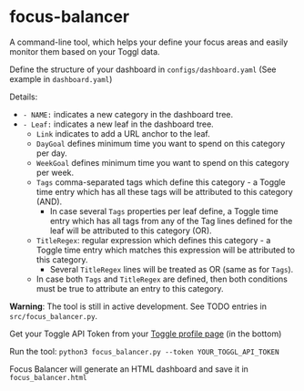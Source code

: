 # focus-balancer
A command-line tool, which helps your define your focus areas and easily monitor them based on your Toggl data.

Define the structure of your dashboard in `configs/dashboard.yaml` (See example in `dashboard.yaml`)

Details:
- `- NAME:` indicates a new category in the dashboard tree.
- `- Leaf:` indicates a new leaf in the dashboard tree.
    - `Link` indicates to add a URL anchor to the leaf.
    - `DayGoal` defines minimum time you want to spend on this category per day.
    - `WeekGoal` defines minimum time you want to spend on this category per week.
    - `Tags` comma-separated tags which define this category - a Toggle time entry which has all these tags will be attributed to this category (AND).
        - In case several `Tags` properties per leaf define, a Toggle time entry which has all tags from any of the Tag lines defined for the leaf will be attributed to this category (OR).     
    - `TitleRegex`: regular expression which defines this category - a Toggle time entry which matches this expression will be attributed to this category.
        - Several `TitleRegex` lines will be treated as OR (same as for `Tags`).
    - In case both `Tags` and `TitleRegex` are defined, then both conditions must be true to attribute an entry to this category.  


**Warning**: The tool is still in active development. See TODO entries in `src/focus_balancer.py`.

Get your Toggle API Token from your [Toggle profile page](https://toggl.com/app/profile) (in the bottom)

Run the tool: `python3 focus_balancer.py --token YOUR_TOGGL_API_TOKEN`

Focus Balancer will generate an HTML dashboard and save it in `focus_balancer.html`
    